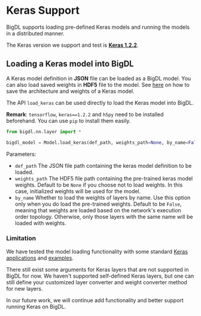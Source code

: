 # **Keras Support**

BigDL supports loading pre-defined Keras models and running the models in a distributed manner.

The Keras version we support and test is [__Keras 1.2.2__](https://faroit.github.io/keras-docs/1.2.2/).

## **Loading a Keras model into BigDL**

A Keras model definition in __JSON__ file can be loaded as a BigDL model.
You can also load saved weights in __HDF5__ file to the model.
See [here](https://faroit.github.io/keras-docs/1.2.2/getting-started/faq/#how-can-i-save-a-keras-model) on how to save the architecture and weights of a Keras model.

The API `load_keras` can be used directly to load the Keras model into BigDL.

__Remark__: `tensorflow`, `keras==1.2.2` and `h5py` need to be installed beforehand. You can use `pip` to install them easily.

```python
from bigdl.nn.layer import *

bigdl_model = Model.load_keras(def_path, weights_path=None, by_name=False)
```
Parameters:

* `def_path` The JSON file path containing the keras model definition to be loaded.
* `weights_path`  The HDF5 file path containing the pre-trained keras model weights. Default to be `None` if you choose not to load weights. In this case, initialized weights will be used for the model.
* `by_name`  Whether to load the weights of layers by name. Use this option only when you do load the pre-trained weights. Default to be `False`, meaning that  weights are loaded based on the network's execution order topology. Otherwise, only those layers with the same name will be loaded with weights.

### **Limitation**
We have tested the model loading functionality with some standard [Keras applications](https://faroit.github.io/keras-docs/1.2.2/applications/) and [examples](https://github.com/fchollet/keras/tree/1.2.2/examples).

There still exist some arguments for Keras layers that are not supported in BigDL for now. We haven't supported self-defined Keras layers, but one can still define your customized layer converter and weight converter method for new layers.

In our future work, we will continue add functionality and better support running Keras on BigDL.